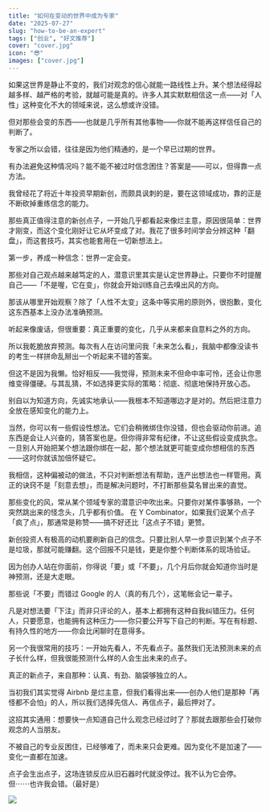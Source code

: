 ```yaml
---
title: "如何在变动的世界中成为专家"
date: "2025-07-27"
slug: "how-to-be-an-expert"
tags: ["创业", "好文推荐"]
cover: "cover.jpg"
icon: "😎"
images: ["cover.jpg"]
---
```

如果这世界是静止不变的，我们对观念的信心就能一路线性上升。某个想法经得起越多样、越严格的考验，就越可能是真的。许多人其实默默相信这一点——对「人性」这种变化不大的领域来说，这么想或许没错。



但对那些会变的东西——也就是几乎所有其他事物——你就不能再这样信任自己的判断了。



专家之所以会错，往往是因为他们精通的，是一个早已过期的世界。



有办法避免这种情况吗？能不能不被过时信念困住？答案是——可以，但得靠一点方法。



我曾经花了将近十年投资早期新创，而颇具讽刺的是，要在这领域成功，靠的正是不断砍掉重练信念的能力。



那些真正值得注意的新创点子，一开始几乎都看起来像烂主意，原因很简单：世界才刚变，而这个变化刚好让它从坏变成了对。我花了很多时间学会分辨这种「翻盘」，而这套技巧，其实也能套用在一切新想法上。



第一步，养成一种信念：世界一定会变。



那些对自己观点越来越笃定的人，潜意识里其实是认定世界静止。只要你不时提醒自己——「不是喔，它在变」，你就会开始训练自己去嗅出风的方向。



那该从哪里开始观察？除了「人性不太变」这条中等实用的原则外，很抱歉，变化这东西基本上没办法准确预测。



听起来像废话，但很重要：真正重要的变化，几乎从来都来自意料之外的方向。



所以我乾脆放弃预测。每次有人在访问里问我「未来怎么看」，我脑中都像没读书的考生一样拼命乱掰出一个听起来不错的答案。



但这不是因为我懒。恰好相反——我觉得，预测未来不但命中率可怜，还会让你思维变得僵硬。与其乱猜，不如选择更实际的策略：彻底、彻底地保持开放心态。



别自以为知道方向，先诚实地承认——我根本不知道哪边才是对的。然后把注意力全放在感知变化的能力上。



当然，你可以有一些假设性想法。它们会稍微绑住你没错，但也会驱动你前进。追东西是会让人兴奋的，猜答案也是。但你得非常有纪律，不让这些假设变成执念。
一旦别人开始把某个想法跟你绑在一起，那个想法就更可能变成你想相信的东西——这时你就该加倍怀疑它。



我相信，这种偏被动的做法，不只对判断想法有帮助，连产出想法也一样管用。真正的诀窍不是「刻意去想」，而是解决问题时，不打断那些莫名冒出来的直觉。



那些变化的风，常从某个领域专家的潜意识中吹出来。只要你对某件事够熟，一个突然跳出来的怪念头，几乎都有价值。
在 Y Combinator，如果我们说某个点子「疯了点」，那通常是称赞——搞不好还比「这点子不错」更赞。



新创投资人有极高的动机要刷新自己的信念。只要比别人早一步意识到某个点子不是垃圾，那就可能赚翻。这个回报不只是钱，更是你整个判断体系的现场验证。



因为创办人站在你面前，你得说「要」或「不要」，几个月后你就会知道你当时是神预测，还是大走眼。



那些说「不要」而错过 Google 的人（真的有几个），这笔帐会记一辈子。



凡是对想法要「下注」而非只评论的人，基本上都拥有这种自我纠错压力。任何人，只要愿意，也能拥有这种压力——你只要公开写下自己的判断。写在有标题、有持久性的地方——你会比闲聊时在意得多。



另一个我很常用的技巧：一开始先看人，不先看点子。虽然我们无法预测未来的点子长什么样，但我很能预测什么样的人会生出未来的点子。



真正的新点子，来自那种：认真、有劲、脑袋够独立的人。



当初我们其实觉得 Airbnb 是烂主意，但我们看得出来——创办人他们是那种「再怪都不会怕」的人，所以我们选择先信人、再信点子，最后押对了。



这招其实通用：想要快一点知道自己什么观念已经过时了？那就去跟那些会打破你观念的人当朋友。



不被自己的专业反困住，已经够难了，而未来只会更难。因为变化不是加速了——变化一直都在加速。



点子会生出点子，这场连锁反应从旧石器时代就没停过。我不认为它会停。
但⋯⋯也许我会错。（最好是）




![](https://prod-files-secure.s3.us-west-2.amazonaws.com/112d0858-5090-4d34-a606-b75eb8d65fd2/46476355-9cf3-4e99-9b7a-3531bc426380/1000202064.png?X-Amz-Algorithm=AWS4-HMAC-SHA256&X-Amz-Content-Sha256=UNSIGNED-PAYLOAD&X-Amz-Credential=ASIAZI2LB466Z6WAFSKZ%2F20250820%2Fus-west-2%2Fs3%2Faws4_request&X-Amz-Date=20250820T081800Z&X-Amz-Expires=3600&X-Amz-Security-Token=IQoJb3JpZ2luX2VjEIf%2F%2F%2F%2F%2F%2F%2F%2F%2F%2FwEaCXVzLXdlc3QtMiJHMEUCIQDXhHaQVzUaSovxpp5KqDcXUHDJ38nsVZRF8ddJh%2B0vpAIgJkLrE%2F2FYBCCBWHLsvkzu4IXAAPhnAPkLXLGsaJYIL8qiAQI0P%2F%2F%2F%2F%2F%2F%2F%2F%2F%2FARAAGgw2Mzc0MjMxODM4MDUiDFP%2BF7WSsDEHTSVS8SrcA6cW5e%2BOxZQ8hPZPzEJJTJ6fdNtaPltZ%2BQqDhirCUQmrVlrtKDxwzO3jc64z0v9BQlrpy51xnK%2BXeQd%2FHCN8KA9WKrCdsPcpnsZaJQ%2F%2FT%2BLyi3iOUJXz3%2F6dBDHAFapl0%2FEFB9E6WlqICEPDiRqOyu9tBA2OxIYuF2qIqxvN5iWpq3mq%2FtP3MrnG2qB3%2BR9pH83qZRddtlCl3VPH%2FW%2BXWevmmp9izuKjaEfMsi3QSh8Qwz1EM25YNVO2S9tDhW1PRC4WaV3T0A4cLZk5GmBi51kLXyU9759wwzNCcqGoOk2eFKNlv08yD6yuxMLgwtBoJOEuLegfMghf%2BOTZnDiV5ASbGceeJXHD2fxo5A%2FtVhU7ARQ3DuKJ5guF9e7d2wjgN6l%2Ff30DPbFPnmmXiFdHyQc95WmQLkX0WnddIFUnSYu7%2Fa8vT1Y1lZiR5RnHLsBfn1ECiH4qUw6D7%2F5uo60a1KqthpSxtyWTMntiUh1Mu4uqOcELUqTEbAaro8tKjmhwn3QWg24RlF9a2ZEMZi5e4chzniFVz%2FmnE5DfAZuOe%2BJcW4wOsxDZsHxU7LjqFgThZf2EZX87XYz6dSbHx77Y1UND7raPi33s9UiYw4WyND%2Ba3BwItEiocLUZ2otwMLrWlcUGOqUBr9grqQNf4JAg61kQ31BQFpipxtVukhOqNz7yvIw0cUCjP%2BQPnrtbJy6c0ZOZKBw2a5COEtn2s3nnE5ZEiYSnKszkDuYdCWuxbaYkxUJamxFfayl%2FXaNLAHhhYkJNofxGMaxqeUg4GwxlSXO%2F14sU34JOpxJDC%2FAU6N3gv3gViQwqYiBl0FEsP3xfw5cVXmZ%2F92RLaCnoO10Z3h75vedkChPpNxKM&X-Amz-Signature=cc74f3423a2385b851f588859902826f6c4fdcdf8e4f936d6bb0f9ab09854264&X-Amz-SignedHeaders=host&x-amz-checksum-mode=ENABLED&x-id=GetObject)

